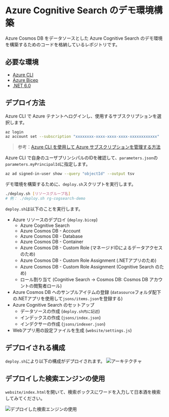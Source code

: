 # Azure Cognitive Search のデモ環境構築
Azure Cosmos DB をデータソースとした Azure Cognitive Search のデモ環境を構築するためのコードを格納しているレポジトリです。

## 必要な環境
- [Azure CLI](https://docs.microsoft.com/ja-jp/cli/azure/install-azure-cli)
- [Azure Bicep](https://docs.microsoft.com/ja-jp/azure/azure-resource-manager/bicep/install)
- [.NET 6.0](https://dotnet.microsoft.com/ja-jp/download/dotnet/6.0)

## デプロイ方法

Azure CLI で Azure テナントへログインし、使用するサブスクリプションを選択します。
```bash
az login
az account set --subscription "xxxxxxxx-xxxx-xxxx-xxxx-xxxxxxxxxxxx"
```

> 参考：[Azure CLI を使用して Azure サブスクリプションを管理する方法](https://learn.microsoft.com/ja-jp/cli/azure/manage-azure-subscriptions-azure-cli)

Azure CLI で自身のユーザプリンシパルのIDを確認して、```parameters.json```の```parameters.myPrincipalId```に指定します。
```bash
az ad signed-in-user show --query "objectId" --output tsv
```

デモ環境を構築するために、```deploy.sh```スクリプトを実行します。
```bash
./deploy.sh [リソースグループ名]
# 例： ./deploy.sh rg-cogsearch-demo
```

```deploy.sh```は以下のことを実行します。
- Azure リソースのデプロイ (```deploy.bicep```)
  - Azure Cognitive Search
  - Azure Cosmos DB - Account
  - Azure Cosmos DB - Database
  - Azure Cosmos DB - Container
  - Azure Cosmos DB - Custom Role (マネージドIDによるデータアクセスのため)
  - Azure Cosmos DB - Custom Role Assignment (.NETアプリのため)
  - Azure Cosmos DB - Custom Role Assignment (Cognitive Search のため)
  - ロール割り当て (Cognitive Search → Cosmos DB: Cosmos DB アカウントの閲覧者ロール)
- Azure Cosmos DB へのサンプルアイテムの登録 (```datasource```フォルダ配下の.NETアプリを使用して```jsons/items.json```を登録する)
- Azure Cognitive Search のセットアップ
  - データソースの作成 (```deploy.sh内に記述```)
  - インデックスの作成 (```jsons/index.json```)
  - インデクサーの作成 (```jsons/indexer.json```)
- Webアプリ用の設定ファイルを生成 (```website/settings.js```)

## デプロイされる構成
```deploy.sh```により以下の構成がデプロイされます。
![アーキテクチャ](./.images/architecture.png)

## デプロイした検索エンジンの使用
```website/index.html```を開いて、検索ボックスにワードを入力して日本酒を検索してみてください。

![デプロイした検索エンジンの使用](./.images/webapp.png)